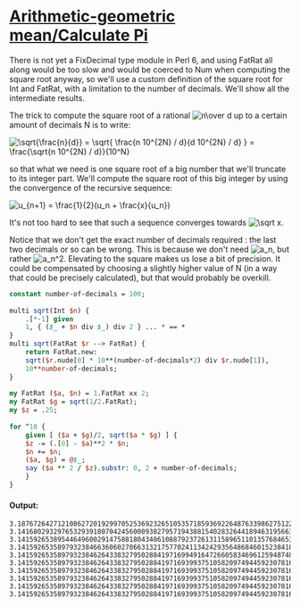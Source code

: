 [1]: http://rosettacode.org/wiki/Arithmetic-geometric_mean/Calculate_Pi

# [Arithmetic-geometric mean/Calculate Pi][1]

There is not yet a FixDecimal type module in Perl 6, and using FatRat all along would be too slow and would be coerced to Num when computing the square root anyway, so we'll use a custom definition of the square root for Int and FatRat, with a limitation to the number of decimals. We'll show all the intermediate results.



The trick to compute the square root of a rational <img class="mwe-math-fallback-image-inline tex" alt="n\over d" src="http://rosettacode.org/mw/images/math/7/b/0/7b0364285593c3f0b4f1547e879b7a30.png"/> up to a certain amount of decimals N is to write:



<img class="mwe-math-fallback-image-inline tex" alt="\sqrt{\frac{n}{d}} = \sqrt{&#10;\frac{n 10^{2N} / d}{d 10^{2N} / d}&#10;} = \frac{\sqrt{n 10^{2N} / d}}{10^N}" src="http://rosettacode.org/mw/images/math/f/c/4/fc4a3d254c7dd00711e6cba90a07bb9b.png"/>



so that what we need is one square root of a big number that we'll truncate to its integer part. We'll compute the square root of this big integer by using the convergence of the recursive sequence:



<img class="mwe-math-fallback-image-inline tex" alt="u_{n+1} = \frac{1}{2}(u_n + \frac{x}{u_n})" src="http://rosettacode.org/mw/images/math/e/f/1/ef1b37a4a4a2552a574dd4354a3f159e.png"/>



It's not too hard to see that such a sequence converges towards <img class="mwe-math-fallback-image-inline tex" alt="\sqrt x" src="http://rosettacode.org/mw/images/math/a/0/b/a0b9673c7c97664405abeea23b78087a.png"/>.



Notice that we don't get the exact number of decimals required&#160;: the last two decimals or so can be wrong. This is because we don't need <img class="mwe-math-fallback-image-inline tex" alt="a_n" src="http://rosettacode.org/mw/images/math/9/d/e/9ded7825070b255e7bc092cdc2c8e98a.png"/>, but rather <img class="mwe-math-fallback-image-inline tex" alt="a_n^2" src="http://rosettacode.org/mw/images/math/6/a/2/6a2ded63ebfb3deb8d76656e00d56e44.png"/>. Elevating to the square makes us lose a bit of precision. It could be compensated by choosing a slightly higher value of N (in a way that could be precisely calculated), but that would probably be overkill.

```perl
constant number-of-decimals = 100;
 
multi sqrt(Int $n) {
    .[*-1] given
    1, { ($_ + $n div $_) div 2 } ... * == *
}
multi sqrt(FatRat $r --> FatRat) {
    return FatRat.new:
    sqrt($r.nude[0] * 10**(number-of-decimals*2) div $r.nude[1]),
    10**number-of-decimals;
}
 
my FatRat ($a, $n) = 1.FatRat xx 2;
my FatRat $g = sqrt(1/2.FatRat);
my $z = .25;
 
for ^10 {
    given [ ($a + $g)/2, sqrt($a * $g) ] {
	$z -= (.[0] - $a)**2 * $n;
	$n += $n;
	($a, $g) = @$_;
	say ($a ** 2 / $z).substr: 0, 2 + number-of-decimals;
    }
}
```

#### Output:
```
3.1876726427121086272019299705253692326510535718593692264876339862751228325281223301147286106601617972
3.1416802932976532939180704245600093827957194388154028326441894631956630010102553193888894275152646100
3.1415926538954464960029147588180434861088792372613115896511013576846530795030865017740975862898631567
3.1415926535897932384663606027066313217577024113424293564868460152384109486069277582680622007332762125
3.1415926535897932384626433832795028841971699491647266058346961259487480060953290058518515759317101932
3.1415926535897932384626433832795028841971693993751058209749445923078164062862089986280468522286541140
3.1415926535897932384626433832795028841971693993751058209749445923078164062862089986280348253421170668
3.1415926535897932384626433832795028841971693993751058209749445923078164062862089986280348253421170665
3.1415926535897932384626433832795028841971693993751058209749445923078164062862089986280348253421170664
3.1415926535897932384626433832795028841971693993751058209749445923078164062862089986280348253421170663
```
